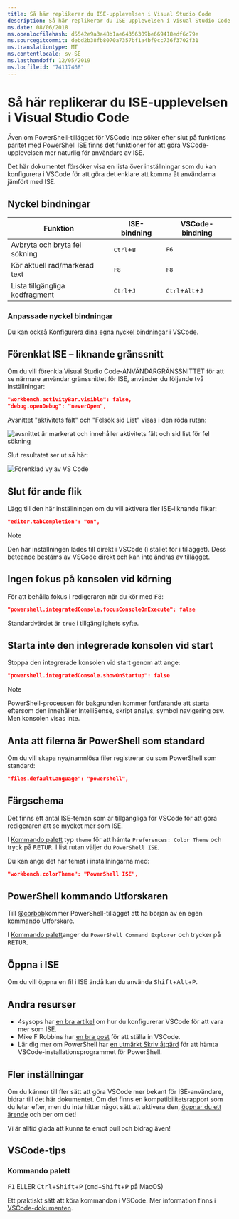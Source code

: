 ```yaml
---
title: Så här replikerar du ISE-upplevelsen i Visual Studio Code
description: Så här replikerar du ISE-upplevelsen i Visual Studio Code
ms.date: 08/06/2018
ms.openlocfilehash: d5542e9a3a48b1ae64356309be669418edf6c79e
ms.sourcegitcommit: debd2b38fb8070a7357bf1a4bf9cc736f3702f31
ms.translationtype: MT
ms.contentlocale: sv-SE
ms.lasthandoff: 12/05/2019
ms.locfileid: "74117468"
---
```

# <a name="how-to-replicate-the-ise-experience-in-visual-studio-code"></a>Så här replikerar du ISE-upplevelsen i Visual Studio Code

Även om PowerShell-tillägget för VSCode inte söker efter slut på funktions paritet med PowerShell ISE finns det funktioner för att göra VSCode-upplevelsen mer naturlig för användare av ISE.

Det här dokumentet försöker visa en lista över inställningar som du kan konfigurera i VSCode för att göra det enklare att komma åt användarna jämfört med ISE.

## <a name="key-bindings"></a>Nyckel bindningar

| Funktion                              | ISE-bindning                  | VSCode-bindning                              |
| ----------------                      | -----------                  | --------------                              |
| Avbryta och bryta fel sökning          | <kbd>Ctrl</kbd>+<kbd>B</kbd> | <kbd>F6</kbd>                               |
| Kör aktuell rad/markerad text | <kbd>F8</kbd>                | <kbd>F8</kbd>                               |
| Lista tillgängliga kodfragment               | <kbd>Ctrl</kbd>+<kbd>J</kbd> | <kbd>Ctrl</kbd>+<kbd>Alt</kbd>+<kbd>J</kbd> |

### <a name="custom-key-bindings"></a>Anpassade nyckel bindningar

Du kan också [Konfigurera dina egna nyckel bindningar](https://code.visualstudio.com/docs/getstarted/keybindings#_custom-keybindings-for-refactorings) i VSCode.

## <a name="simplified-ise-like-ui"></a>Förenklat ISE – liknande gränssnitt

Om du vill förenkla Visual Studio Code-ANVÄNDARGRÄNSSNITTET för att se närmare användar gränssnittet för ISE, använder du följande två inställningar:

```json
"workbench.activityBar.visible": false,
"debug.openDebug": "neverOpen",
```

Avsnittet "aktivitets fält" och "Felsök sid List" visas i den röda rutan:

![avsnittet är markerat och innehåller aktivitets fält och sid list för fel sökning](images/How-To-Replicate-the-ISE-Experience-In-VSCode/1-highlighted-sidebar.png)

Slut resultatet ser ut så här:

![Förenklad vy av VS Code](images/How-To-Replicate-the-ISE-Experience-In-VSCode/2-simplified-ui.png)

## <a name="tab-completion"></a>Slut för ande flik

Lägg till den här inställningen om du vill aktivera fler ISE-liknande flikar:

```json
"editor.tabCompletion": "on",
```

> [!NOTE]
> Den här inställningen lades till direkt i VSCode (i stället för i tillägget). Dess beteende bestäms av VSCode direkt och kan inte ändras av tillägget.

## <a name="no-focus-on-console-when-executing"></a>Ingen fokus på konsolen vid körning

För att behålla fokus i redigeraren när du kör med <kbd>F8</kbd>:

```json
"powershell.integratedConsole.focusConsoleOnExecute": false
```

Standardvärdet är `true` i tillgänglighets syfte.

## <a name="dont-start-integrated-console-on-startup"></a>Starta inte den integrerade konsolen vid start

Stoppa den integrerade konsolen vid start genom att ange:

```json
"powershell.integratedConsole.showOnStartup": false
```

> [!NOTE]
> PowerShell-processen för bakgrunden kommer fortfarande att starta eftersom den innehåller IntelliSense, skript analys, symbol navigering osv. Men konsolen visas inte.

## <a name="assume-files-are-powershell-by-default"></a>Anta att filerna är PowerShell som standard

Om du vill skapa nya/namnlösa filer registrerar du som PowerShell som standard:

```json
"files.defaultLanguage": "powershell",
```

## <a name="color-scheme"></a>Färgschema

Det finns ett antal ISE-teman som är tillgängliga för VSCode för att göra redigeraren att se mycket mer som ISE.

I [Kommando palett] typ `theme` för att hämta `Preferences: Color Theme` och tryck på <kbd>RETUR</kbd>.
I list rutan väljer du `PowerShell ISE`.

Du kan ange det här temat i inställningarna med:

```json
"workbench.colorTheme": "PowerShell ISE",
```

## <a name="powershell-command-explorer"></a>PowerShell kommando Utforskaren

Till [@corbob](https://github.com/corbob)kommer PowerShell-tillägget att ha början av en egen kommando Utforskare.

I [Kommando palett]anger du `PowerShell Command Explorer` och trycker på <kbd>RETUR</kbd>.

## <a name="open-in-the-ise"></a>Öppna i ISE

Om du vill öppna en fil i ISE ändå kan du använda <kbd>Shift</kbd>+<kbd>Alt</kbd>+<kbd>P</kbd>.

## <a name="other-resources"></a>Andra resurser

- 4sysops har [en bra artikel](https://4sysops.com/archives/make-visual-studio-code-look-and-behave-like-powershell-ise/) om hur du konfigurerar VSCode för att vara mer som ISE.
- Mike F Robbins har [en bra post](https://mikefrobbins.com/2017/08/24/how-to-install-visual-studio-code-and-configure-it-as-a-replacement-for-the-powershell-ise/) för att ställa in VSCode.
- Lär dig mer om PowerShell har [en utmärkt Skriv åtgärd](https://www.learnpwsh.com/setup-vs-code-for-powershell/) för att hämta VSCode-installationsprogrammet för PowerShell.

## <a name="more-settings"></a>Fler inställningar

Om du känner till fler sätt att göra VSCode mer bekant för ISE-användare, bidrar till det här dokumentet. Om det finns en kompatibilitetsrapport som du letar efter, men du inte hittar något sätt att aktivera den, [öppnar du ett ärende](https://github.com/PowerShell/vscode-powershell/issues/new/choose) och ber om det!

Vi är alltid glada att kunna ta emot pull och bidrag även!

## <a name="vscode-tips"></a>VSCode-tips

### <a name="command-palette"></a>Kommando palett

<kbd>F1</kbd> ELLER <kbd>Ctrl</kbd>+<kbd>Shift</kbd>+<kbd>P</kbd> (<kbd>cmd</kbd>+<kbd>Shift</kbd>+<kbd>P</kbd> på MacOS)

Ett praktiskt sätt att köra kommandon i VSCode.
Mer information finns i [VSCode-dokumenten](https://code.visualstudio.com/docs/getstarted/userinterface#_command-palette).

[Kommando palett]: #command-palette
